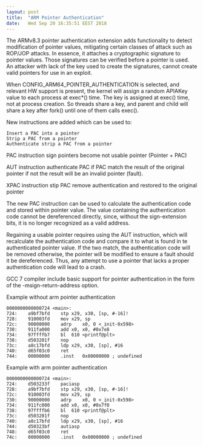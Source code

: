 ```yaml
---
layout: post
title:  "ARM Pointer Authentication"
date:   Wed Sep 20 16:35:51 EEST 2018
---
```


The ARMv8.3 pointer authentication extension adds functionality to detect modification of pointer values, mitigating certain classes of attack such as
ROP/JOP attacks. In essence, it attaches a cryptographic signature to pointer values. Those signatures can be verified before a pointer is used. 
An attacker with lack of the key used to create the signatures, cannot create valid pointers for use in an exploit.

When CONFIG_ARM64_POINTER_AUTHENTICATION is selected, and relevant HW support is present, the kernel will assign a random APIAKey value to each process at exec*() time.
The key is assigned at exec() time, not at process creation. So threads share a key, and parent and child will share a key after fork() until one of them calls exec().

New instructions are added which can be used to:

    Insert a PAC into a pointer
    Strip a PAC from a pointer
    Authenticate strip a PAC from a pointer

PAC instruction sign pointers become not usable pointer (Pointer + PAC)

AUT instruction authenticate PAC if PAC match the result of the original pointer if not the result will be an invalid pointer (fault).

XPAC instruction stip PAC remove authentication and restored to the original pointer

The new PAC instruction can be used to calculate the authentication code and stored within pointer value. The value containing the authentication code cannot be dereferenced directly, since, without the sign-extension bits, it is no longer recognized as a valid address.

Regaining a usable pointer requires using the AUT instruction, which will recalculate the authentication code and compare it to what is found in te authenticated pointer value. If the two match, the authentication code will be removed otherwise, the pointer will be modified to ensure a fault should it be dereferenced. Thus, any attempt to use a pointer that lacks a proper authentication code will lead to a crash. 

GCC 7 compiler include basic support for pointer authentication in the form of the -msign-return-address option.

Example without arm pointer authentication

    0000000000000724 <main>:
    724:	a9bf7bfd	stp	x29, x30, [sp, #-16]!
    728:	910003fd	mov	x29, sp
    72c:	90000000	adrp	x0, 0 <_init-0x598>
    730:	911fa000	add	x0, x0, #0x7e8
    734:	97ffffb7	bl	610 <printf@plt>
    738:	d503201f	nop
    73c:	a8c17bfd	ldp	x29, x30, [sp], #16
    740:	d65f03c0	ret
    744:	00000000	.inst	0x00000000 ; undefined

Example with arm pointer authentication

    0000000000000724 <main>:
    724:	d503233f	paciasp
    728:	a9bf7bfd	stp	x29, x30, [sp, #-16]!
    72c:	910003fd	mov	x29, sp
    730:	90000000	adrp	x0, 0 <_init-0x598>
    734:	911fc000	add	x0, x0, #0x7f0
    738:	97ffffb6	bl	610 <printf@plt>
    73c:	d503201f	nop
    740:	a8c17bfd	ldp	x29, x30, [sp], #16
    744:	d50323bf	autiasp
    748:	d65f03c0	ret
    74c:	00000000	.inst	0x00000000 ; undefined

